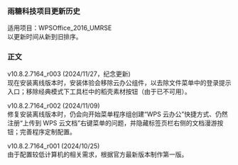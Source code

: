 ### 雨糖科技项目更新历史
适用项目：WPSOffice_2016_UMRSE<br>
以更新时间从新到旧排序。<br>

### 正文
v10.8.2.7164_r003 (2024/11/27，纪念更新)<br>
现在安装离线版本时，安装体验会移除云办公组件，以去除文件菜单中的登录提示入口；移除经典模式下工具栏中的稻壳素材按钮（由于已不可用）。

v10.8.2.7164_r002 (2024/11/09)<br>
修复安装离线版本时，仍会向开始菜单程序组创建“WPS 云办公”快捷方式、仍然注册“上传到 WPS 云文档”右键菜单的问题，并隐藏标签页栏右侧的文档漫游按钮；完善程序定制配置。

v10.8.2.7164_r001 (2024/10/25)<br>
由于配置较低计算机的相关需求，根据官方最新版本制作第一版。
